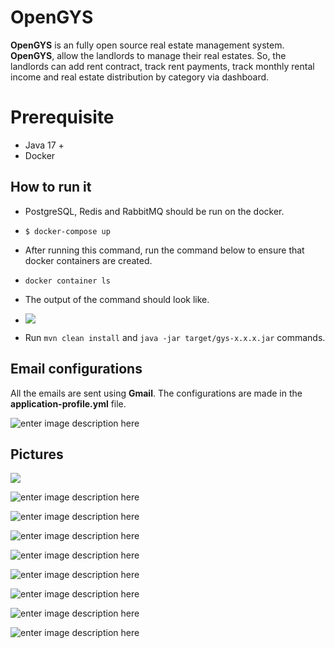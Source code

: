 # OpenGYS

**OpenGYS** is an fully open source real estate management system. **OpenGYS**, allow the landlords to manage their real estates. So, the landlords can add rent contract, track rent payments, track monthly rental income and real estate distribution by category via dashboard.


# Prerequisite

- Java 17 +
- Docker

## How to run it

- PostgreSQL, Redis and RabbitMQ should be run on the docker.

- `$ docker-compose up`

- After running this command, run the command below to ensure that docker containers are created.

- `docker container ls`

- The output of the command should look like.

- ![](https://i.ibb.co/ygX5yx7/Screenshot-2024-06-26-at-22-44-52.png)

- Run `mvn clean install` and `java -jar target/gys-x.x.x.jar` commands.

## Email configurations

All the emails are sent using **Gmail**. The configurations are made in the **application-profile.yml** file.

![enter image description here](https://i.ibb.co/26W1RYV/Screenshot-2024-06-26-at-23-11-09.png)

## Pictures

![](https://i.ibb.co/B4zzwYW/Screenshot-2024-06-25-at-23-14-32.png)

![enter image description here](https://i.ibb.co/VC9jhb7/Screenshot-2024-06-25-at-23-15-35.png)

![enter image description here](https://i.ibb.co/b75RSGJ/Screenshot-2024-06-25-at-23-15-52.png)

![enter image description here](https://i.ibb.co/rfmM6MK/Screenshot-2024-06-25-at-23-16-21.png)

![enter image description here](https://i.ibb.co/s9pkJZs/Screenshot-2024-06-25-at-23-19-21.png)

![enter image description here](https://i.ibb.co/pvp8Q6n/Screenshot-2024-06-25-at-23-21-05.png)

![enter image description here](https://i.ibb.co/Wf73tpk/Screenshot-2024-06-25-at-23-21-24.png)

![enter image description here](https://i.ibb.co/68VRF3J/Screenshot-2024-06-25-at-23-22-00.png)

![enter image description here](https://i.ibb.co/tZpfS7h/Screenshot-2024-06-25-at-23-25-18.png)


